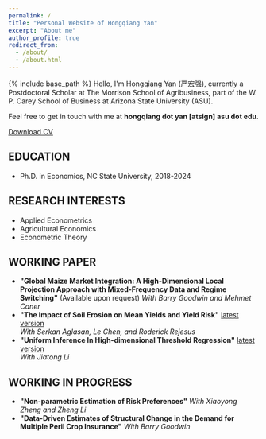 ```yaml
---
permalink: /
title: "Personal Website of Hongqiang Yan"
excerpt: "About me"
author_profile: true
redirect_from: 
  - /about/
  - /about.html
---
```

{% include base_path %}
Hello, I'm Hongqiang Yan (严宏强), currently a Postdoctoral Scholar at The Morrison School of Agribusiness, part of the W. P. Carey School of Business at Arizona State University (ASU).

Feel free to get in touch with me at **hongqiang dot yan [atsign] asu dot edu**.

[Download CV](https://hongqiangyan.github.io/files/Hongqiang_CV.pdf)


## EDUCATION
* Ph.D. in Economics, NC State University, 2018-2024
 
## RESEARCH INTERESTS
 * Applied Econometrics
 * Agricultural Economics
 * Econometric Theory
   
## WORKING PAPER
* __"Global Maize Market Integration: A High-Dimensional Local Projection Approach with Mixed-Frequency Data and Regime Switching"__  (Available upon request) 
  *With Barry Goodwin and Mehmet Caner*  
* __"The Impact of Soil Erosion on Mean Yields and Yield Risk"__ [latest version](https://hongqiangyan.github.io/files/Yan_Aglasan_Chen_Rejesus_Erosion_Yield.pdf)  
  *With Serkan Aglasan, Le Chen, and Roderick Rejesus*  
* __"Uniform Inference In High-dimensional Threshold Regression"__ [latest version](https://hongqiangyan.github.io/files/Li_Yan_LASSO_Threshold.pdf)  
  *With Jiatong Li*
  
## WORKING IN PROGRESS
* __"Non-parametric Estimation of Risk Preferences"__ 
 *With Xiaoyong Zheng and Zheng Li*  
* __"Data-Driven Estimates of Structural Change in the Demand for Multiple Peril Crop Insurance"__
 *With Barry Goodwin*  
